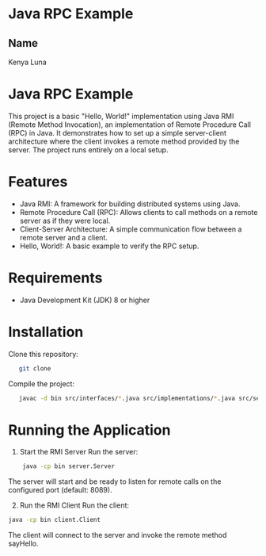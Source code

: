 # Java RPC Example
## Name
 
 Kenya Luna

# Java RPC Example

This project is a basic "Hello, World!" implementation using Java RMI (Remote Method Invocation), an implementation of Remote Procedure Call (RPC) in Java. It demonstrates how to set up a simple server-client architecture where the client invokes a remote method provided by the server. The project runs entirely on a local setup.

# Features

 - Java RMI: A framework for building distributed systems using Java.
 - Remote Procedure Call (RPC): Allows clients to call methods on a remote server as if they were local.
 - Client-Server Architecture: A simple communication flow between a remote server and a client.
 - Hello, World!: A basic example to verify the RPC setup.

# Requirements

 - Java Development Kit (JDK) 8 or higher

# Installation
Clone this repository:
```bash
   git clone 
```
Compile the project:
```bash
   javac -d bin src/interfaces/*.java src/implementations/*.java src/server/*.java src/client/*.java
```

# Running the Application
1. Start the RMI Server
    Run the server:
```bash
    java -cp bin server.Server
```
The server will start and be ready to listen for remote calls on the configured port (default: 8089).

2. Run the RMI Client
    Run the client:
```bash
java -cp bin client.Client
```
The client will connect to the server and invoke the remote method sayHello.

